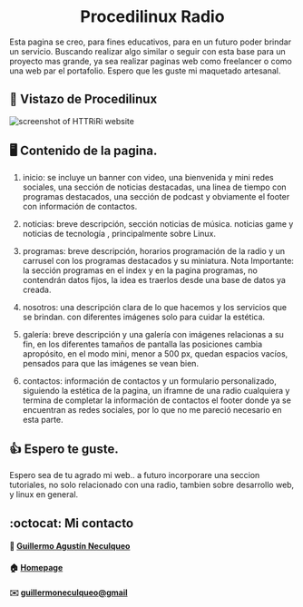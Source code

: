 <div> 
  <h1 align="center">Procedilinux Radio</h1>
  <p>
    Esta pagina se creo, para fines educativos, para en un futuro poder brindar un servicio. Buscando realizar algo similar o seguir con esta base para un proyecto mas grande, ya sea realizar paginas web como freelancer o como una web par el portafolio. Espero que les guste mi maquetado artesanal.

  </p>
</div>


## :pushpin: Vistazo de Procedilinux
![screenshot of HTTRiRi website](https://res.cloudinary.com/dpiwmbsog/image/upload/v1664606697/imgs/procedilinux_modos_gxipud.png)


## :desktop_computer: Contenido de la pagina.
1. inicio: se incluye un banner con video, una bienvenida y mini redes sociales, una sección de noticias destacadas, una linea de tiempo con programas destacados, una sección de podcast y obviamente el footer con información de contactos.

2. noticias: breve descripción, sección noticias de música. noticias game y noticias de tecnología , principalmente sobre Linux.

3. programas: breve descripción, horarios programación de la radio y un carrusel con los programas destacados y su miniatura.
Nota Importante: la sección programas en el index y en la pagina programas, no contendrán datos fijos, la idea es traerlos desde una base de datos ya creada. 

4. nosotros: una descripción clara de lo que hacemos y los servicios que se brindan. con diferentes imágenes solo para cuidar la estética.

5. galería: breve descripción y una galería con imágenes relacionas a su fin, en los diferentes tamaños de pantalla las posiciones cambia apropósito, en el modo mini, menor a 500 px, quedan espacios vacíos, pensados para que las imágenes se vean bien.

6. contactos: información de contactos y un formulario personalizado, siguiendo la estética de la pagina, un iframne de una radio cualquiera y termina de completar la información de contactos el footer donde ya se encuentran as redes sociales, por lo que no me pareció necesario en esta parte.


## 👍 Espero te guste. 
Espero sea de tu agrado mi web.. a futuro incorporare una seccion tutoriales, no solo relacionado con una radio, tambien sobre desarrollo web, y linux en general.


## :octocat: Mi contacto
#### :bust_in_silhouette: [Guillermo Agustín Neculqueo](@guillenec)
#### :house: [Homepage](https://procedilinux.netlify.app/index.html)	

#### :envelope: [guillermoneculqueo@gmail](guillermoneculqueo@gmail.com)


